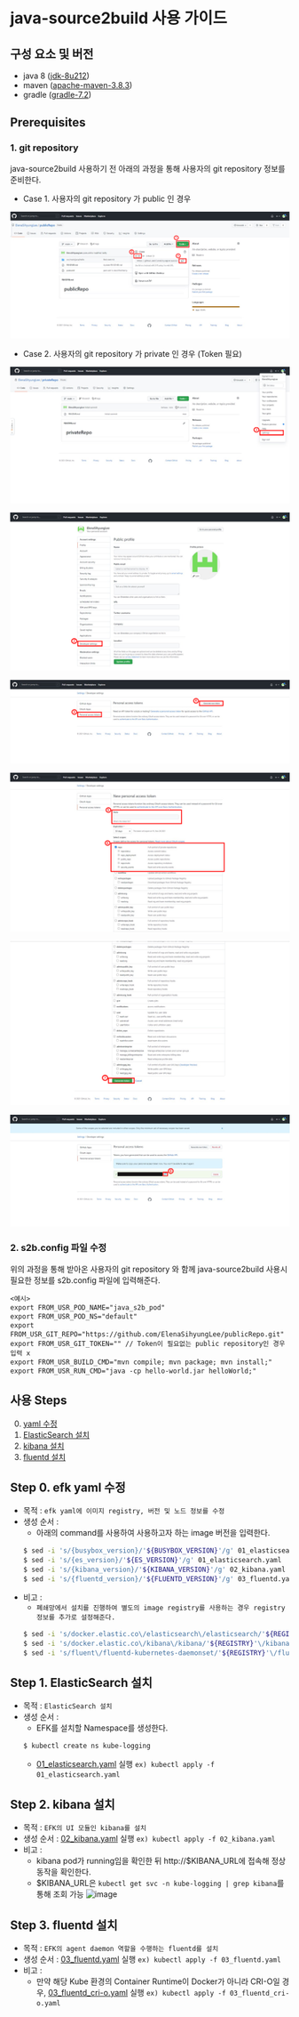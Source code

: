 # java-source2build 사용 가이드

## 구성 요소 및 버전
* java 8 ([jdk-8u212](https://www.oracle.com/java/technologies/javase/8u212-relnotes.html))
* maven ([apache-maven-3.8.3](https://dlcdn.apache.org/maven/maven-3/3.8.3/binaries/apache-maven-3.8.3-bin.tar.gz))
* gradle ([gradle-7.2](https://services.gradle.org/distributions/gradle-7.2-bin.zip))

## Prerequisites

### 1. git repository

java-source2build 사용하기 전 아래의 과정을 통해 사용자의 git repository 정보를 준비한다.

* Case 1. 사용자의 git repository 가 public 인 경우
  
![image](figure/public_repo.png)
  
* Case 2. 사용자의 git repository 가 private 인 경우 (Token 필요)
   
![image](figure/private_repo_1.png)

![image](figure/private_repo_2.png)

![image](figure/private_repo_3.png)

![image](figure/private_repo_4.png)

![image](figure/private_repo_5.png)

![image](figure/private_repo_6.png)

### 2. s2b.config 파일 수정

위의 과정을 통해 받아온 사용자의 git repository 와 함께 java-source2build 사용시 필요한 정보를 s2b.config 파일에 입력해준다.

	<예시> 
	export FROM_USR_POD_NAME="java_s2b_pod"
	export FROM_USR_POD_NS="default"
	export FROM_USR_GIT_REPO="https://github.com/ElenaSihyungLee/publicRepo.git"
	export FROM_USR_GIT_TOKEN="" // Token이 필요없는 public repository인 경우 입력 x
	export FROM_USR_BUILD_CMD="mvn compile; mvn package; mvn install;"
	export FROM_USR_RUN_CMD="java -cp hello-world.jar helloWorld;"
	

## 사용 Steps
0. [ yaml 수정](https://github.com/tmax-cloud/hypercloud-install-guide/tree/master/EFK#step-0-efk-yaml-%EC%88%98%EC%A0%95)
1. [ElasticSearch 설치](https://github.com/tmax-cloud/hypercloud-install-guide/tree/master/EFK#step-2-elasticsearch-%EC%84%A4%EC%B9%98)
2. [kibana 설치](https://github.com/tmax-cloud/hypercloud-install-guide/tree/master/EFK#step-3-kibana-%EC%84%A4%EC%B9%98)
3. [fluentd 설치](https://github.com/tmax-cloud/hypercloud-install-guide/tree/master/EFK#step-4-fluentd-%EC%84%A4%EC%B9%98)

## Step 0. efk yaml 수정
* 목적 : `efk yaml에 이미지 registry, 버전 및 노드 정보를 수정`
* 생성 순서 : 
    * 아래의 command를 사용하여 사용하고자 하는 image 버전을 입력한다.
	```bash
	$ sed -i 's/{busybox_version}/'${BUSYBOX_VERSION}'/g' 01_elasticsearch.yaml
	$ sed -i 's/{es_version}/'${ES_VERSION}'/g' 01_elasticsearch.yaml
	$ sed -i 's/{kibana_version}/'${KIBANA_VERSION}'/g' 02_kibana.yaml
	$ sed -i 's/{fluentd_version}/'${FLUENTD_VERSION}'/g' 03_fluentd.yaml
	
	```
* 비고 :
    * `폐쇄망에서 설치를 진행하여 별도의 image registry를 사용하는 경우 registry 정보를 추가로 설정해준다.`
	```bash
	$ sed -i 's/docker.elastic.co\/elasticsearch\/elasticsearch/'${REGISTRY}'\/elasticsearch\/elasticsearch/g' 01_elasticsearch.yaml
	$ sed -i 's/docker.elastic.co\/kibana\/kibana/'${REGISTRY}'\/kibana\/kibana/g' 02_kibana.yaml
	$ sed -i 's/fluent\/fluentd-kubernetes-daemonset/'${REGISTRY}'\/fluentd-kubernetes-daemonset/g' 03_fluentd.yaml
	```    
    
## Step 1. ElasticSearch 설치
* 목적 : `ElasticSearch 설치`
* 생성 순서 : 
    * EFK를 설치할 Namespace를 생성한다.
	```bash
	$ kubectl create ns kube-logging
	```     
    * [01_elasticsearch.yaml](yaml/01_elasticsearch.yaml) 실행 `ex) kubectl apply -f 01_elasticsearch.yaml`
## Step 2. kibana 설치
* 목적 : `EFK의 UI 모듈인 kibana를 설치`
* 생성 순서 : [02_kibana.yaml](yaml/02_kibana.yaml) 실행 `ex) kubectl apply -f 02_kibana.yaml`
* 비고 :
    * kibana pod가 running임을 확인한 뒤 http://$KIBANA_URL에 접속해 정상 동작을 확인한다.
    * $KIBANA_URL은 `kubectl get svc -n kube-logging | grep kibana`를 통해 조회 가능
![image](figure/kibana-ui.png)   

## Step 3. fluentd 설치
* 목적 : `EFK의 agent daemon 역할을 수행하는 fluentd를 설치`
* 생성 순서 : [03_fluentd.yaml](yaml/03_fluentd.yaml) 실행 `ex) kubectl apply -f 03_fluentd.yaml`
* 비고 :
    * 만약 해당 Kube 환경의 Container Runtime이 Docker가 아니라 CRI-O일 경우, [03_fluentd_cri-o.yaml](yaml/03_fluentd_cri-o.yaml) 실행 `ex) kubectl apply -f 03_fluentd_cri-o.yaml`
